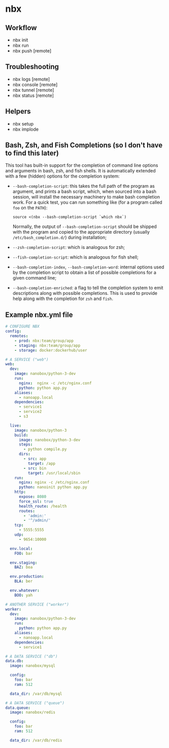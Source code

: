 # nbx

## Workflow

- nbx init
- nbx run
- nbx push [remote]

## Troubleshooting

- nbx logs [remote]
- nbx console [remote]
- nbx tunnel [remote]
- nbx status [remote]

## Helpers

- nbx setup
- nbx implode

## Bash, Zsh, and Fish Completions (so I don't have to find this later)

This tool has built-in support for the completion of
command line options and arguments in bash, zsh, and fish shells.
It is automatically extended with a few (hidden) options for the
completion system:

- `--bash-completion-script`: this takes the full path of the program as
   argument, and prints a bash script, which, when sourced into a bash session,
   will install the necessary machinery to make bash completion work. For a
   quick test, you can run something like (for a program called `foo` on the
   `PATH`):

   ```console
   source <(nbx --bash-completion-script `which nbx`)
   ```

   Normally, the output of `--bash-completion-script` should be shipped with
   the program and copied to the appropriate directory (usually
   `/etc/bash_completion.d/`) during installation;

- `--zsh-completion-script`: which is analogous for zsh;

- `--fish-completion-script`: which is analogous for fish shell;

- `--bash-completion-index`, `--bash-completion-word`: internal options used
   by the completion script to obtain a list of possible completions for a
   given command line;

- `--bash-completion-enriched`: a flag to tell the completion system to emit
   descriptions along with possible completions. This is used to provide help
   along with the completion for `zsh` and `fish`.

## Example nbx.yml file

```yaml
# CONFIGURE NBX
config:
  remotes:
    - prod: nbx:team/group/app
    - staging: nbx:team/group/app
    - storage: docker:dockerhub/user

# A SERVICE ("web")
web:
  dev:
    image: nanobox/python-3-dev
    run:
      nginx:  nginx -c /etc/nginx.conf
      python: python app.py
    aliases:
      - nanoapp.local
    dependencies:
      - service1
      - service2
      - s3

  live:
    image: nanobox/python-3
    build:
      image: nanobox/python-3-dev
      steps:
        - python compile.py
      dirs:
        - src: app
          target: /app
        - src: bin
          target: /usr/local/sbin
    run:
      nginx: nginx -c /etc/nginx.conf
      python: nanoinit python app.py
    http:
      expose: 8080
      force_ssl: true
      health_route: /health
      routes:
        - 'admin:'
        - '^/admin/'
    tcp:
      - 5555:5555
    udp:
      - 9654:10000

  env.local:
    FOO: bar

  env.staging:
    BAZ: boa

  env.production:
    BLA: ber

  env.whatever:
    BOO: yah

# ANOTHER SERVICE ("worker")
worker:
  dev:
    image: nanobox/python-3-dev
    run:
      python: python app.py
    aliases:
      - nanoapp.local
    dependencies:
      - service1

# A DATA SERVICE ("db")
data.db:
  image: nanobox/mysql

  config:
    foo: bar
    ram: 512

  data_dir: /var/db/mysql

# A DATA SERVICE ("queue")
data.queue:
  image: nanobox/redis

  config:
    foo: bar
    ram: 512

  data_dir: /var/db/redis
```
